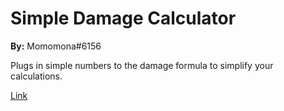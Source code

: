 # Simple Damage Calculator

**By:** Momomona#6156

Plugs in simple numbers to the damage formula to simplify your calculations. 

[Link](https://docs.google.com/spreadsheets/d/1UNcH99P-MRnj2XGpCkkJ34zTcKuDX02rd62jVDDV29c/edit?usp=sharing)
